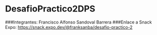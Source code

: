 # DesafioPractico2DPS
###Integrantes: 
Francisco Alfonso Sandoval Barrera
###Enlace a Snack Expo:
https://snack.expo.dev/@franksanba/desafio-practico-2
